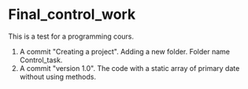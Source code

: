 # Final_control_work
This is a test for a programming cours.
1. A commit "Creating a project".
Adding a new folder. Folder name Control_task.
2. A commit "version 1.0". The code with a static array of primary date without using methods.
